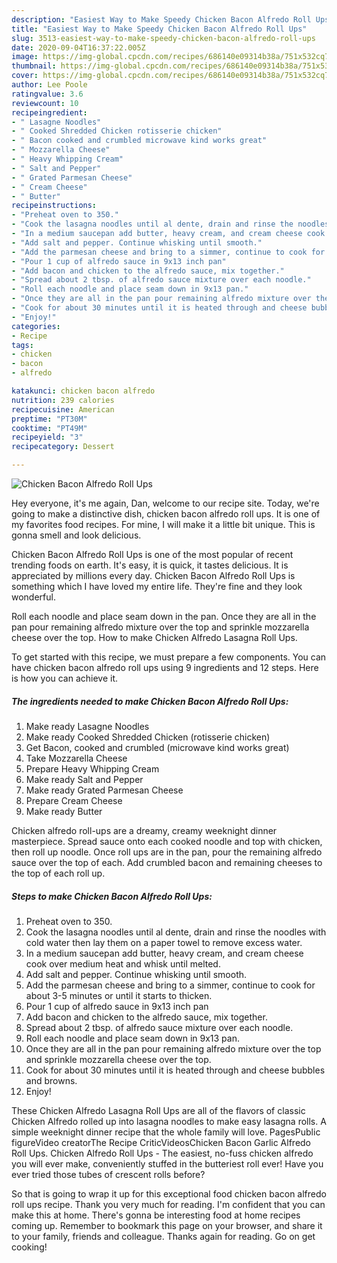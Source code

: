 ```yaml
---
description: "Easiest Way to Make Speedy Chicken Bacon Alfredo Roll Ups"
title: "Easiest Way to Make Speedy Chicken Bacon Alfredo Roll Ups"
slug: 3513-easiest-way-to-make-speedy-chicken-bacon-alfredo-roll-ups
date: 2020-09-04T16:37:22.005Z
image: https://img-global.cpcdn.com/recipes/686140e09314b38a/751x532cq70/chicken-bacon-alfredo-roll-ups-recipe-main-photo.jpg
thumbnail: https://img-global.cpcdn.com/recipes/686140e09314b38a/751x532cq70/chicken-bacon-alfredo-roll-ups-recipe-main-photo.jpg
cover: https://img-global.cpcdn.com/recipes/686140e09314b38a/751x532cq70/chicken-bacon-alfredo-roll-ups-recipe-main-photo.jpg
author: Lee Poole
ratingvalue: 3.6
reviewcount: 10
recipeingredient:
- " Lasagne Noodles"
- " Cooked Shredded Chicken rotisserie chicken"
- " Bacon cooked and crumbled microwave kind works great"
- " Mozzarella Cheese"
- " Heavy Whipping Cream"
- " Salt and Pepper"
- " Grated Parmesan Cheese"
- " Cream Cheese"
- " Butter"
recipeinstructions:
- "Preheat oven to 350."
- "Cook the lasagna noodles until al dente, drain and rinse the noodles with cold water then lay them on a paper towel to remove excess water."
- "In a medium saucepan add butter, heavy cream, and cream cheese cook over medium heat and whisk until melted."
- "Add salt and pepper. Continue whisking until smooth."
- "Add the parmesan cheese and bring to a simmer, continue to cook for about 3-5 minutes or until it starts to thicken."
- "Pour 1 cup of alfredo sauce in 9x13 inch pan"
- "Add bacon and chicken to the alfredo sauce, mix together."
- "Spread about 2 tbsp. of alfredo sauce mixture over each noodle."
- "Roll each noodle and place seam down in 9x13 pan."
- "Once they are all in the pan pour remaining alfredo mixture over the top and sprinkle mozzarella cheese over the top."
- "Cook for about 30 minutes until it is heated through and cheese bubbles and browns."
- "Enjoy!"
categories:
- Recipe
tags:
- chicken
- bacon
- alfredo

katakunci: chicken bacon alfredo 
nutrition: 239 calories
recipecuisine: American
preptime: "PT30M"
cooktime: "PT49M"
recipeyield: "3"
recipecategory: Dessert

---
```



![Chicken Bacon Alfredo Roll Ups](https://img-global.cpcdn.com/recipes/686140e09314b38a/751x532cq70/chicken-bacon-alfredo-roll-ups-recipe-main-photo.jpg)

Hey everyone, it's me again, Dan, welcome to our recipe site. Today, we're going to make a distinctive dish, chicken bacon alfredo roll ups. It is one of my favorites food recipes. For mine, I will make it a little bit unique. This is gonna smell and look delicious.

Chicken Bacon Alfredo Roll Ups is one of the most popular of recent trending foods on earth. It's easy, it is quick, it tastes delicious. It is appreciated by millions every day. Chicken Bacon Alfredo Roll Ups is something which I have loved my entire life. They're fine and they look wonderful.

Roll each noodle and place seam down in the pan. Once they are all in the pan pour remaining alfredo mixture over the top and sprinkle mozzarella cheese over the top. How to make Chicken Alfredo Lasagna Roll Ups.


To get started with this recipe, we must prepare a few components. You can have chicken bacon alfredo roll ups using 9 ingredients and 12 steps. Here is how you can achieve it.

<!--inarticleads1-->

##### The ingredients needed to make Chicken Bacon Alfredo Roll Ups:

1. Make ready  Lasagne Noodles
1. Make ready  Cooked Shredded Chicken (rotisserie chicken)
1. Get  Bacon, cooked and crumbled (microwave kind works great)
1. Take  Mozzarella Cheese
1. Prepare  Heavy Whipping Cream
1. Make ready  Salt and Pepper
1. Make ready  Grated Parmesan Cheese
1. Prepare  Cream Cheese
1. Make ready  Butter


Chicken alfredo roll-ups are a dreamy, creamy weeknight dinner masterpiece. Spread sauce onto each cooked noodle and top with chicken, then roll up noodle. Once roll ups are in the pan, pour the remaining alfredo sauce over the top of each. Add crumbled bacon and remaining cheeses to the top of each roll up. 

<!--inarticleads2-->

##### Steps to make Chicken Bacon Alfredo Roll Ups:

1. Preheat oven to 350.
1. Cook the lasagna noodles until al dente, drain and rinse the noodles with cold water then lay them on a paper towel to remove excess water.
1. In a medium saucepan add butter, heavy cream, and cream cheese cook over medium heat and whisk until melted.
1. Add salt and pepper. Continue whisking until smooth.
1. Add the parmesan cheese and bring to a simmer, continue to cook for about 3-5 minutes or until it starts to thicken.
1. Pour 1 cup of alfredo sauce in 9x13 inch pan
1. Add bacon and chicken to the alfredo sauce, mix together.
1. Spread about 2 tbsp. of alfredo sauce mixture over each noodle.
1. Roll each noodle and place seam down in 9x13 pan.
1. Once they are all in the pan pour remaining alfredo mixture over the top and sprinkle mozzarella cheese over the top.
1. Cook for about 30 minutes until it is heated through and cheese bubbles and browns.
1. Enjoy!


These Chicken Alfredo Lasagna Roll Ups are all of the flavors of classic Chicken Alfredo rolled up into lasagna noodles to make easy lasagna rolls. A simple weeknight dinner recipe that the whole family will love. PagesPublic figureVideo creatorThe Recipe CriticVideosChicken Bacon Garlic Alfredo Roll Ups. Chicken Alfredo Roll Ups - The easiest, no-fuss chicken alfredo you will ever make, conveniently stuffed in the butteriest roll ever! Have you ever tried those tubes of crescent rolls before? 

So that is going to wrap it up for this exceptional food chicken bacon alfredo roll ups recipe. Thank you very much for reading. I'm confident that you can make this at home. There's gonna be interesting food at home recipes coming up. Remember to bookmark this page on your browser, and share it to your family, friends and colleague. Thanks again for reading. Go on get cooking!
